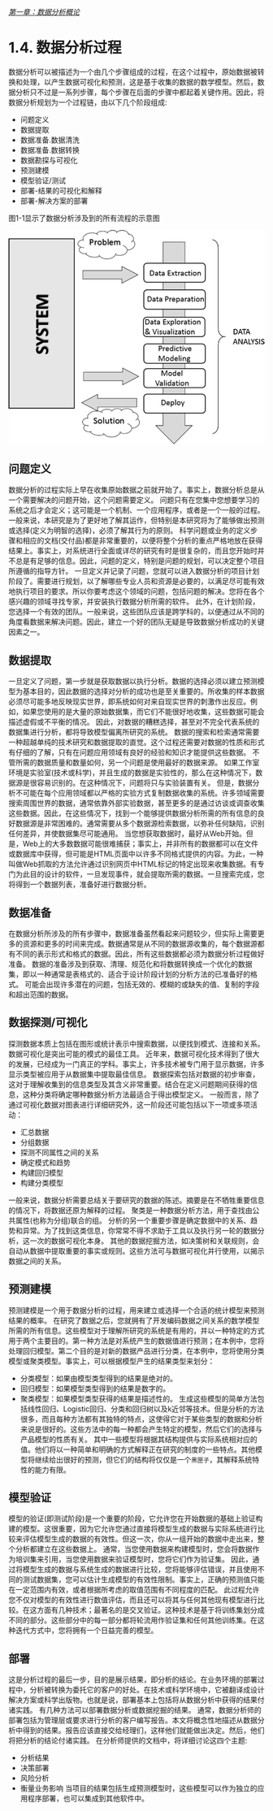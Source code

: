 
[*第一章：数据分析概论*](./)


# 1.4. 数据分析过程

数据分析可以被描述为一个由几个步骤组成的过程，在这个过程中，原始数据被转换和处理，以产生数据可视化和预测，这是基于收集的数据的数学模型。然后，数据分析只不过是一系列步骤，每个步骤在后面的步骤中都起着关键作用。因此，将数据分析规划为一个过程链，由以下几个阶段组成:
* 问题定义
* 数据提取
* 数据准备.数据清洗
* 数据准备.数据转换
* 数据勘探与可视化
* 预测建模
* 模型验证/测试
* 部署-结果的可视化和解释
* 部署-解决方案的部署

图1-1显示了数据分析涉及到的所有流程的示意图

![Figure 1-1](images/figure_1_1.png)


## 问题定义

数据分析的过程实际上早在收集原始数据之前就开始了。事实上，数据分析总是从一个需要解决的问题开始，这个问题需要定义。
问题只有在您集中您想要学习的系统之后才会定义；这可能是一个机制、一个应用程序，或者是一个一般的过程。一般来说，本研究是为了更好地了解其运作，但特别是本研究将为了能够做出预测或选择(定义为明智的选择)，必须了解其行为的原则。
科学问题或业务的定义步骤和相应的文档(交付品)都是非常重要的，以便将整个分析的重点严格地放在获得结果上。事实上，对系统进行全面或详尽的研究有时是很复杂的，而且您开始时并不总是有足够的信息。因此，问题的定义，特别是问题的规划，可以决定整个项目所遵循的指导方针。
一旦定义并记录了问题，您就可以进入数据分析的项目计划阶段了。需要进行规划，以了解哪些专业人员和资源是必要的，以满足尽可能有效地执行项目的要求。所以你要考虑这个领域的问题，包括问题的解决。您将在各个感兴趣的领域寻找专家，并安装执行数据分析所需的软件。
此外，在计划阶段，您选择一个有效的团队。一般来说，这些团队应该是跨学科的，以便通过从不同的角度看数据来解决问题。因此，建立一个好的团队无疑是导致数据分析成功的关键因素之一。

## 数据提取

一旦定义了问题，第一步就是获取数据以执行分析。数据的选择必须以建立预测模型为基本目的，因此数据的选择对分析的成功也是至关重要的。所收集的样本数据必须尽可能多地反映现实世界，即系统如何对来自现实世界的刺激作出反应。例如，如果您使用的是大量的原始数据集，而它们不能很好地收集，这些数据可能会描述虚假或不平衡的情况。
因此，对数据的糟糕选择，甚至对不完全代表系统的数据集进行分析，都将导致模型偏离所研究的系统。
数据的搜索和检索通常需要一种超越单纯的技术研究和数据提取的直觉。这个过程还需要对数据的性质和形式有仔细的了解，只有在问题应用领域有良好的经验和知识才能提供这些数据。
不管所需的数据质量和数量如何，另一个问题是使用最好的数据来源。
如果工作室环境是实验室(技术或科学)，并且生成的数据是实验性的，那么在这种情况下，数据源是很容易识别的。在这种情况下，问题将只与实验装置有关。
但是，数据分析不可能在每个应用领域都以严格的实验方式复制数据收集的系统。许多领域需要搜索周围世界的数据，通常依靠外部实验数据，甚至更多的是通过访谈或调查收集这些数据。因此，在这些情况下，找到一个能够提供数据分析所需的所有信息的良好数据源是非常困难的。通常需要从多个数据源检索数据，以弥补任何缺陷，识别任何差异，并使数据集尽可能通用。
当您想获取数据时，最好从Web开始。但是，Web上的大多数数据可能很难捕获；事实上，并非所有的数据都可以在文件或数据库中获得，但可能是HTML页面中以许多不同格式提供的内容。为此，一种叫做Web抓取的方法允许通过识别网页中HTML标记的特定出现来收集数据。有专门为此目的设计的软件，一旦发现事件，就会提取所需的数据。一旦搜索完成，您将得到一个数据列表，准备好进行数据分析。


## 数据准备

在数据分析所涉及的所有步骤中，数据准备虽然看起来问题较少，但实际上需要更多的资源和更多的时间来完成。数据通常是从不同的数据源收集的，每个数据源都有不同的表示形式和格式的数据。因此，所有这些数据都必须为数据分析过程做好准备。
数据的准备涉及到获取、清理、规范化和将数据转换成一个优化的数据集，即以一种通常是表格式的、适合于设计阶段计划的分析方法的已准备好的格式。
可能会出现许多潜在的问题，包括无效的、模糊的或缺失的值、复制的字段和超出范围的数据。

## 数据探测/可视化

探测数据本质上包括在图形或统计表示中搜索数据，以便找到模式、连接和关系。数据可视化是突出可能的模式的最佳工具。
近年来，数据可视化技术得到了很大的发展，已经成为一门真正的学科。事实上，许多技术被专门用于显示数据，许多显示类型被应用于从数据集中提取最佳信息。
数据探索包括对数据的初步审查，这对于理解收集到的信息类型及其含义非常重要。结合在定义问题期间获得的信息，这种分类将确定哪种数据分析方法最适合于得出模型定义。
一般而言，除了通过可视化数据对图表进行详细研究外，这一阶段还可能包括以下一项或多项活动：
* 汇总数据
* 分组数据
* 探测不同属性之间的关系
* 确定模式和趋势
* 构建回归模型
* 构建分类模型

一般来说，数据分析需要总结关于要研究的数据的陈述。摘要是在不牺牲重要信息的情况下，将数据还原为解释的过程。
聚类是一种数据分析方法，用于查找由公共属性(也称为分组)联合的组。
分析的另一个重要步骤是确定数据中的关系、趋势和异常。为了找到这类信息，你常常不得不求助于工具以及执行另一轮的数据分析，这一次的数据可视化本身。
其他的数据挖掘方法，如决策树和关联规则，会自动从数据中提取重要的事实或规则。这些方法可与数据可视化并行使用，以揭示数据之间的关系。

## 预测建模

预测建模是一个用于数据分析的过程，用来建立或选择一个合适的统计模型来预测结果的概率。
在研究了数据之后，您就拥有了开发编码数据之间关系的数学模型所需的所有信息。这些模型对于理解所研究的系统是有用的，并以一种特定的方式用于两个主要目的。第一种方法是对系统产生的数据值进行预测；在本例中，您将处理回归模型。第二个目的是对新的数据产品进行分类，在本例中，您将使用分类模型或聚类模型。事实上，可以根据模型产生的结果类型来划分：
* 分类模型：如果由模型类型得到的结果是绝对的。
* 回归模型：如果模型类型得到的结果是数字的。
* 聚类模型：如果模型类型获得的结果是描述性的。
生成这些模型的简单方法包括线性回归、Logistic回归、分类和回归树以及k近邻等技术。但是分析的方法很多，而且每种方法都有其独特的特点，这使得它对于某些类型的数据和分析来说是很好的。这些方法中的每一种都会产生特定的模型，然后它们的选择与产品模型的性质有关。
其中一些模型将根据其结构提供与实际系统相对应的值。他们将以一种简单和明确的方式解释正在研究的制度的一些特点。其他模型将继续给出很好的预测，但它们的结构将仅仅是一个`黑匣子`，其解释系统特性的能力有限。

## 模型验证

模型的验证(即测试阶段)是一个重要的阶段，它允许您在开始数据的基础上验证构建的模型。这很重要，因为它允许您通过直接将模型生成的数据与实际系统进行比较来评估模型生成的数据的有效性。但这一次，你从一组开始的数据中走出来，整个分析都建立在这些数据上。
通常，当您使用数据来构建模型时，您会将数据作为培训集来引用，当您使用数据来验证模型时，您将它们作为验证集。
因此，通过将模型生成的数据与系统生成的数据进行比较，您将能够评估错误，并且使用不同的测试数据集，您可以估计生成模型的有效性限制。事实上，正确的预测值只能在一定范围内有效，或者根据所考虑的取值范围有不同程度的匹配。
此过程允许您不仅对模型的有效性进行数值评估，而且还可以将其与任何其他现有模型进行比较。在这方面有几种技术；最著名的是交叉验证。这种技术是基于将训练集划分成不同的部分。这些部分中的每一部分都将轮流用作验证集和任何其他训练集。在这种迭代方式中，您将拥有一个日益完善的模型。

## 部署

这是分析过程的最后一步，目的是展示结果，即分析的结论。在业务环境的部署过程中，分析被转换为委托它的客户的好处。在技术或科学环境中，它被翻译成设计解决方案或科学出版物。也就是说，部署基本上包括将从数据分析中获得的结果付诸实践。
有几种方法可以部署数据分析或数据挖掘的结果。
通常，数据分析师的部署包括为管理层或要求进行分析的客户编写报告。本文将概念性地描述从数据分析中得到的结果。报告应该直接交给经理们，这样他们就能做出决定。然后，他们将把分析的结论付诸实践。
在分析师提供的文档中，将详细讨论这四个主题:
* 分析结果
* 决策部署
* 风险分析
* 衡量业务影响
当项目的结果包括生成预测模型时，这些模型可以作为独立的应用程序部署，也可以集成到其他软件中。



